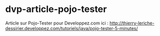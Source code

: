 # dvp-article-pojo-tester
Article sur Pojo-Tester pour Developpez.com ici : http://thierry-leriche-dessirier.developpez.com/tutoriels/java/pojo-tester-5-minutes/
